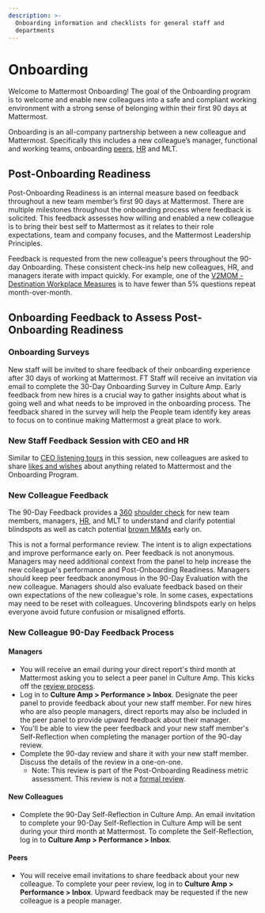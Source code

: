 ```yaml
---
description: >-
  Onboarding information and checklists for general staff and
  departments
---
```


# Onboarding

Welcome to Mattermost Onboarding! The goal of the Onboarding program is to welcome and enable new colleagues into a safe and compliant working environment with a strong sense of belonging within their first 90 days at Mattermost. 

Onboarding is an all-company partnership between a new colleague and Mattermost. Specifically this includes a new colleague’s manager, functional and working teams, onboarding [peers](https://docs.google.com/document/d/1DQULEvgOhGeEGLTzdOlSvo858vo94zmnMN8sygi-lHk/edit?ts=5e21f202), [HR](https://handbook.mattermost.com/operations/workplace/people#team) and MLT. 

## Post-Onboarding Readiness 

Post-Onboarding Readiness is an internal measure based on feedback throughout a new team member’s first 90 days at Mattermost. There are multiple milestones throughout the onboarding process where feedback is solicited. This feedback assesses how willing and enabled a new colleague is to bring their best self to Mattermost as it relates to their role expectations, team and company focuses, and the Mattermost Leadership Principles. 

Feedback is requested from the new colleague's peers throughout the 90-day Onboarding. These consistent check-ins help new colleagues, HR, and managers iterate with impact quickly. For example, one of the [V2MOM - Destination Workplace Measures](https://docs.google.com/presentation/d/1BDSaeW-M92gth_NM1vI23dtbFLBsYVIk/edit#slide=id.g6f2ea8cda4_8_1852) is to have fewer than 5% questions repeat month-over-month. 

## Onboarding Feedback to Assess Post-Onboarding Readiness 

### Onboarding Surveys
New staff will be invited to share feedback of their onboarding experience after 30 days of working at Mattermost. FT Staff will receive an invitation via email to complete the 30-Day Onboarding Survey in Culture Amp. Early feedback from new hires is a crucial way to gather insights about what is going well and what needs to be improved in the onboarding process. The feedback shared in the survey will help the People team identify key areas to focus on to continue making Mattermost a great place to work.

### New Staff Feedback Session with CEO and HR

Similar to [CEO listening tours](https://handbook.mattermost.com/operations/operations/company-cadence#ceo-listening-tours) in this session, new colleagues are asked to share [likes and wishes](https://handbook.mattermost.com/company/about-mattermost/mindsets#likes-and-wishes) about anything related to Mattermost and the Onboarding Program. 

### New Colleague Feedback

The 90-Day Feedback provides a [360](https://handbook.mattermost.com/operations/workplace/people/performance-reviews-50#how-is-feedback-shared) [shoulder check](https://handbook.mattermost.com/company/about-mattermost/mindsets#shoulder-check) for new team members, managers, [HR](https://handbook.mattermost.com/operations/workplace/people#team), and MLT to understand and clarify potential blindspots as well as catch potential [brown M&Ms](https://handbook.mattermost.com/company/about-mattermost/mindsets#brown-m-and-ms) early on. 

This is not a formal performance review. The intent is to align expectations and improve performance early on. Peer feedback is not anonymous. Managers may need additional context from the panel to help increase the new colleague's performance and Post-Onboarding Readiness. Managers should keep peer feedback anonymous in the 90-Day Evaluation with the new colleague. Managers should also evaluate feedback based on their own expectations of the new colleague's role. In some cases, expectations may need to be reset with colleagues. Uncovering blindspots early on helps everyone avoid future confusion or misaligned efforts. 

### New Colleague 90-Day Feedback Process

#### Managers

* You will receive an email during your direct report's third month at Mattermost asking you to select a peer panel in Culture Amp. This kicks off the [review process](https://handbook.mattermost.com/operations/workplace/people/performance-reviews-50#how-is-feedback-shared).
* Log in to **Culture Amp > Performance > Inbox**. Designate the peer panel to provide feedback about your new staff member. For new hires who are also people managers, direct reports may also be included in the peer panel to provide upward feedback about their manager.
* You'll be able to view the peer feedback and your new staff member's Self-Reflection when completing the manager portion of the 90-day review.
* Complete the 90-day review and share it with your new staff member. Discuss the details of the review in a one-on-one.
  * Note: This review is part of the Post-Onboarding Readiness metric assessment. This review is not a [formal review](https://handbook.mattermost.com/operations/workplace/people/performance-reviews-50/formal-review-process).

#### New Colleagues

* Complete the 90-Day Self-Reflection in Culture Amp. An email invitation to complete your 90-Day Self-Reflection in Culture Amp will be sent during your third month at Mattermost. To complete the Self-Reflection, log in to **Culture Amp > Performance > Inbox**.

#### Peers

* You will receive email invitations to share feedback about your new colleague. To complete your peer review, log in to **Culture Amp > Performance > Inbox**. Upward feedback may be requested if the new colleague is a people manager.
